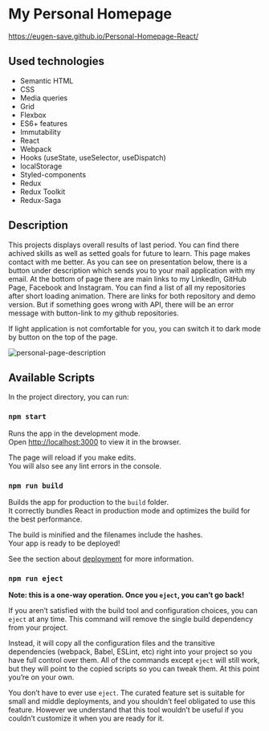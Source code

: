 # My Personal Homepage

https://eugen-save.github.io/Personal-Homepage-React/

## Used technologies
* Semantic HTML
* CSS
* Media queries
* Grid
* Flexbox
* ES6+ features
* Immutability
* React
* Webpack
* Hooks (useState, useSelector, useDispatch)
* localStorage
* Styled-components
* Redux
* Redux Toolkit
* Redux-Saga

## Description

This projects displays overall results of last period. You can find there achived skills as well as setted goals for future to learn.
This page makes contact with me better. As you can see on presentation below, there is a button under description which sends you to your mail application with my email.
At the bottom of page there are main links to my LinkedIn, GitHub Page, Facebook and Instagram.
You can find a list of all my repositories after short loading animation. There are links for both repository and demo version. But if something goes wrong with API, there will be an error message with button-link to my github repositories.

If light application is not comfortable for you, you can switch it to dark mode by button on the top of the page.

![personal-page-description](https://github.com/Eugen-save/personal-homepage/blob/main/Readme-description.gif)
## Available Scripts

In the project directory, you can run:

### `npm start`

Runs the app in the development mode.\
Open [http://localhost:3000](http://localhost:3000) to view it in the browser.

The page will reload if you make edits.\
You will also see any lint errors in the console.

### `npm run build`

Builds the app for production to the `build` folder.\
It correctly bundles React in production mode and optimizes the build for the best performance.

The build is minified and the filenames include the hashes.\
Your app is ready to be deployed!

See the section about [deployment](https://facebook.github.io/create-react-app/docs/deployment) for more information.

### `npm run eject`

**Note: this is a one-way operation. Once you `eject`, you can’t go back!**

If you aren’t satisfied with the build tool and configuration choices, you can `eject` at any time. This command will remove the single build dependency from your project.

Instead, it will copy all the configuration files and the transitive dependencies (webpack, Babel, ESLint, etc) right into your project so you have full control over them. All of the commands except `eject` will still work, but they will point to the copied scripts so you can tweak them. At this point you’re on your own.

You don’t have to ever use `eject`. The curated feature set is suitable for small and middle deployments, and you shouldn’t feel obligated to use this feature. However we understand that this tool wouldn’t be useful if you couldn’t customize it when you are ready for it.